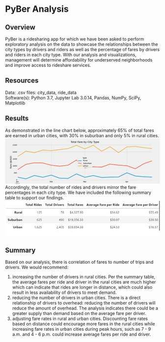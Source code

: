 # PyBer Analysis
## Overview
PyBer is a ridesharing app for which we have been asked to perform exploratory analysis on the data to showcase the relationships between the city types by drivers and riders as well as the percentage of fares by drivers and riders in each city type.  With our analysis and visualizations, management will determine affordability for underserved neighborhoods and improve access to rideshare services.
## Resources
Data:  .csv files:  city_data, ride_data<br/>
Software(s):  Python 3.7, Jupyter Lab 3.0.14, Pandas, NumPy, SciPy, Matplotlib
## Results
As demonstrated in the line chart below, approximately 65% of total fares are earned in urban cities, with 30% in suburban and only 5% in rural cities.  
![](analysis/PyBer_fare_summary.png)
Accordingly, the total number of rides and drivers mirror the fare percentages in each city type. We have included the following summary table to support our findings.
![](Summary_Table.PNG)
## Summary
Based on our analysis, there is correlation of fares to number of trips and drivers.  We would recommend:
  1) increasing the number of drivers in rural cities.  Per the summary table, the average fares per ride and driver in the rural cities are much higher which can indicate that rides are longer in distance, which could also result in less availability of drivers to meet demand.
  2) reducing the number of drivers in urban cities.  There is a direct relationship of drivers to overhead: reducing the number of drivers will reduce the amount of overhead.  The analysis indicates there could be a greater supply than demand based on the average fare per driver.
  3) adjusting fare rates in rural and urban cities.  Discounting fare rates based on distance could encourage more fares in the rural cities while increasing fare rates in urban cities during peak hours, such as 7 - 9 a.m. and 4 - 6 p.m. could increase average fares per ride and driver.
